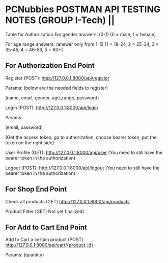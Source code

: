 
PCNubbies POSTMAN API TESTING NOTES (GROUP I-Tech)     ||
=========================================================

Table for Authorization
For gender answers: (0-1)
[0 = male,
1 = female]

For age range answers: (answer only from 1-5)
[1 = 18-24,
2 = 25-34,
3 = 35-45,
4 = 46-59,
5 = 60+]


For Authorization End Point
----------------------------------------------------------------------------------------------------
Register (POST):
http://127.0.0.1:8000/api/register

Params: (below are the needed fields to register)

(name,
email, 
gender,
age_range,
password)


Login (POST):
http://127.0.0.1:8000/api/login

Params:

(email,
password)

(Get the access token, go to authorization, choose bearer token, put the token on the right side)

User Profile (GET):
http://127.0.0.1:8000/api/user
(You need to still have the bearer token in the authorization)

Logout (POST):
http://127.0.0.1:8000/api/logout
(You need to still have the bearer token in the authorization)


For Shop End Point
----------------------------------------------------------------------------------------------------
Check all products (GET)
http://127.0.0.1:8000/api/products

Product Filter (GET)
Not yet finalized)


For Add to Cart End Point
----------------------------------------------------------------------------------------------------
Add to Cart a certain product (POST)
http://127.0.0.1:8000/api/cart/{product_id}

Params:
(quantity)

